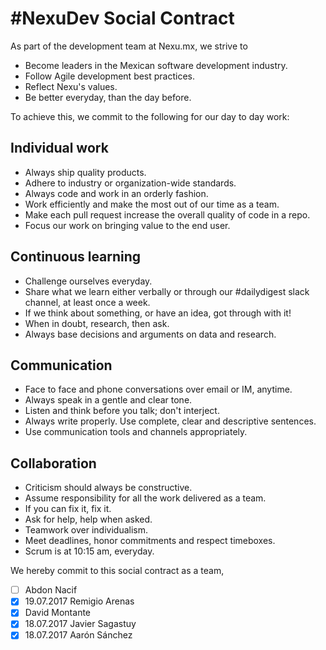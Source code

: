 # #NexuDev Social Contract

As part of the development team at Nexu.mx, we strive to
* Become leaders in the Mexican software development industry.
* Follow Agile development best practices.
* Reflect Nexu's values.
* Be better everyday, than the day before.

To achieve this, we commit to the following for our day to day work:

## Individual work
* Always ship quality products.
* Adhere to industry or organization-wide standards.
* Always code and work in an orderly fashion.
* Work efficiently and make the most out of our time as a team.
* Make each pull request increase the overall quality of code in a repo.
* Focus our work on bringing value to the end user.

## Continuous learning
* Challenge ourselves everyday.
* Share what we learn either verbally or through our #dailydigest slack channel, at least once a week.
* If we think about something, or have an idea, got through with it!
* When in doubt, research, then ask.
* Always base decisions and arguments on data and research.

## Communication
* Face to face and phone conversations over email or IM, anytime.
* Always speak in a gentle and clear tone.
* Listen and think before you talk; don't interject.
* Always write properly. Use complete, clear and descriptive sentences.
* Use communication tools and channels appropriately.

## Collaboration
* Criticism should always be constructive.
* Assume responsibility for all the work delivered as a team.
* If you can fix it, fix it.
* Ask for help, help when asked.
* Teamwork over individualism.
* Meet deadlines, honor commitments and respect timeboxes.
* Scrum is at 10:15 am, everyday.

We hereby commit to this social contract as a team,
- [ ] Abdon Nacif
- [x] 19.07.2017 Remigio Arenas
- [x] David Montante
- [x] 18.07.2017 Javier Sagastuy
- [x] 18.07.2017 Aarón Sánchez

